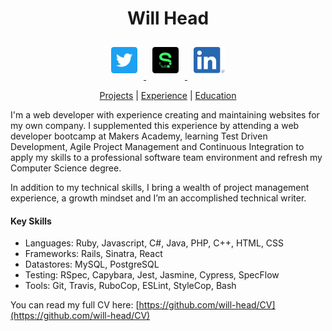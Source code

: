 <h1 align="center">Will Head</h1>
<div align="center">
<a href="https://twitter.com/willhead">
  <img src="https://github.com/will-head/CV/blob/main/images/twitter.png?raw=true"
    alt="Twitter"
    height="42"
    width="42"
    style="margin: 10px; border-radius: 10%;" />
</a>
<a href="https://sourcerer.io/will-head">
  <img src="https://github.com/will-head/CV/blob/main/images/sourcerer.png?raw=true"
    alt="Sourcerer"
    height="42"
    width="42"
    style="margin: 10px; border-radius: 10%;" />
</a>
<a href="https://www.linkedin.com/in/willhead">
  <img src="https://github.com/will-head/CV/blob/main/images/linkedin.png?raw=true"
    alt="LinkedIn"
    height="42"
    width="50"
    style="margin: 10px; border-radius: 10%;" />
</a>
</div>
<div align="center">  

[Projects](https://github.com/will-head/CV#projects) |
[Experience](https://github.com/will-head/CV#experience) |
[Education](https://github.com/will-head/CV#education)

</div>

I'm a web developer with experience creating and maintaining websites for my own company. I supplemented this experience by attending a web developer bootcamp at Makers Academy, learning Test Driven Development, Agile Project Management and Continuous Integration to apply my skills to a professional software team environment and refresh my Computer Science degree.

In addition to my technical skills, I bring a wealth of project management experience, a growth mindset and I’m an accomplished technical writer.


#### Key Skills
- Languages: Ruby, Javascript, C#, Java, PHP, C++, HTML, CSS
- Frameworks: Rails, Sinatra, React
- Datastores: MySQL, PostgreSQL
- Testing: RSpec, Capybara, Jest, Jasmine, Cypress, SpecFlow
- Tools: Git, Travis, RuboCop, ESLint, StyleCop, Bash

You can read my full CV here: [https://github.com/will-head/CV](https://github.com/will-head/CV)
